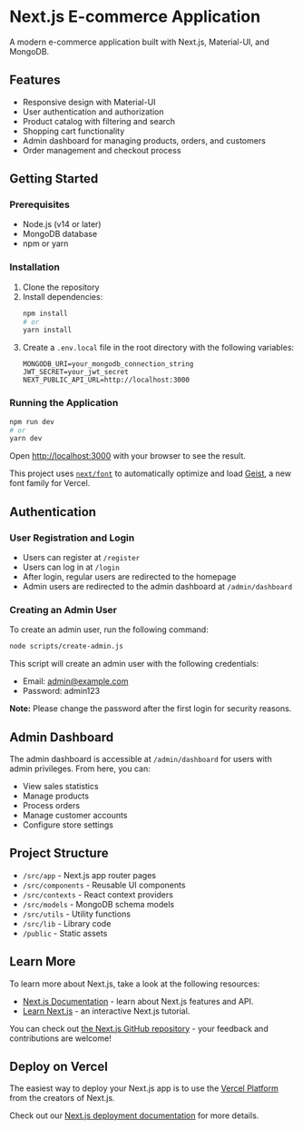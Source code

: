 # Next.js E-commerce Application

A modern e-commerce application built with Next.js, Material-UI, and MongoDB.

## Features

- Responsive design with Material-UI
- User authentication and authorization
- Product catalog with filtering and search
- Shopping cart functionality
- Admin dashboard for managing products, orders, and customers
- Order management and checkout process

## Getting Started

### Prerequisites

- Node.js (v14 or later)
- MongoDB database
- npm or yarn

### Installation

1. Clone the repository
2. Install dependencies:
   ```bash
   npm install
   # or
   yarn install
   ```
3. Create a `.env.local` file in the root directory with the following variables:
   ```
   MONGODB_URI=your_mongodb_connection_string
   JWT_SECRET=your_jwt_secret
   NEXT_PUBLIC_API_URL=http://localhost:3000
   ```

### Running the Application

```bash
npm run dev
# or
yarn dev
```

Open [http://localhost:3000](http://localhost:3000) with your browser to see the result.

This project uses [`next/font`](https://nextjs.org/docs/app/building-your-application/optimizing/fonts) to automatically optimize and load [Geist](https://vercel.com/font), a new font family for Vercel.

## Authentication

### User Registration and Login

- Users can register at `/register`
- Users can log in at `/login`
- After login, regular users are redirected to the homepage
- Admin users are redirected to the admin dashboard at `/admin/dashboard`

### Creating an Admin User

To create an admin user, run the following command:

```bash
node scripts/create-admin.js
```

This script will create an admin user with the following credentials:
- Email: admin@example.com
- Password: admin123

**Note:** Please change the password after the first login for security reasons.

## Admin Dashboard

The admin dashboard is accessible at `/admin/dashboard` for users with admin privileges. From here, you can:

- View sales statistics
- Manage products
- Process orders
- Manage customer accounts
- Configure store settings

## Project Structure

- `/src/app` - Next.js app router pages
- `/src/components` - Reusable UI components
- `/src/contexts` - React context providers
- `/src/models` - MongoDB schema models
- `/src/utils` - Utility functions
- `/src/lib` - Library code
- `/public` - Static assets

## Learn More

To learn more about Next.js, take a look at the following resources:

- [Next.js Documentation](https://nextjs.org/docs) - learn about Next.js features and API.
- [Learn Next.js](https://nextjs.org/learn) - an interactive Next.js tutorial.

You can check out [the Next.js GitHub repository](https://github.com/vercel/next.js) - your feedback and contributions are welcome!

## Deploy on Vercel

The easiest way to deploy your Next.js app is to use the [Vercel Platform](https://vercel.com/new?utm_medium=default-template&filter=next.js&utm_source=create-next-app&utm_campaign=create-next-app-readme) from the creators of Next.js.

Check out our [Next.js deployment documentation](https://nextjs.org/docs/app/building-your-application/deploying) for more details.
